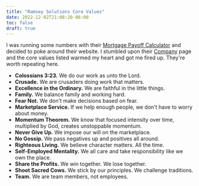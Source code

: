```yaml
---
title: "Ramsey Solutions Core Values"
date: 2022-12-02T21:08:20-06:00
toc: false
draft: true
---
```


I was running some numbers with their [Mortgage Payoff Calculator](https://www.ramseysolutions.com/real-estate/mortgage-payoff-calculator) and decided to poke around their website. I stumbled upon their [Company](https://www.ramseysolutions.com/company) page and the core values listed warmed my heart and got me fired up. They're worth repeating here.

<!--more-->

- **Colossians 3:23.** We do our work as unto the Lord.
- **Crusade.** We are crusaders doing work that matters.
- **Excellence in the Ordinary.** We are faithful in the little things.
- **Family.** We balance family and working hard.
- **Fear Not.** We don't make decisions based on fear.
- **Marketplace Service.** If we help enough people, we don't have to worry about money.
- **Momentum Theorem.** We know that focused intensity over time, multiplied by God, creates unstoppable momentum.
- **Never Give Up.** We impose our will on the marketplace.
- **No Gossip.** We pass negatives up and positives all around.
- **Righteous Living.** We believe character matters. All the time.
- **Self-Employed Mentality.** We all care and take responsibility like we own the place.
- **Share the Profits.** We win together. We lose together.
- **Shoot Sacred Cows.** We stick by our principles. We challenge traditions.
- **Team.** We are team members, not employees.
